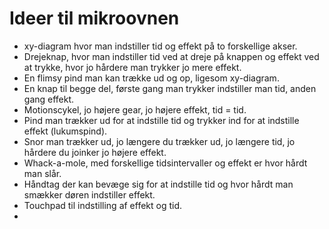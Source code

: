 # Ideer til mikroovnen
- xy-diagram hvor man indstiller tid og effekt på to forskellige akser.
- Drejeknap, hvor man indstiller tid ved at dreje på knappen og effekt ved at trykke, hvor jo hårdere man trykker jo mere effekt.
- En flimsy pind man kan trække ud og op, ligesom xy-diagram.
- En knap til begge del, første gang man trykker indstiller man tid, anden gang effekt.
- Motionscykel, jo højere gear, jo højere effekt, tid = tid.
- Pind man trækker ud for at indstille tid og trykker ind for at indstille effekt (lukumspind).
- Snor man trækker ud, jo længere du trækker ud, jo længere tid, jo hårdere du joinker jo højere effekt.
- Whack-a-mole, med forskellige tidsintervaller og effekt er hvor hårdt man slår.
- Håndtag der kan bevæge sig for at indstille tid og hvor hårdt man smækker døren indstiller effekt.
- Touchpad til indstilling af effekt og tid.
- 
